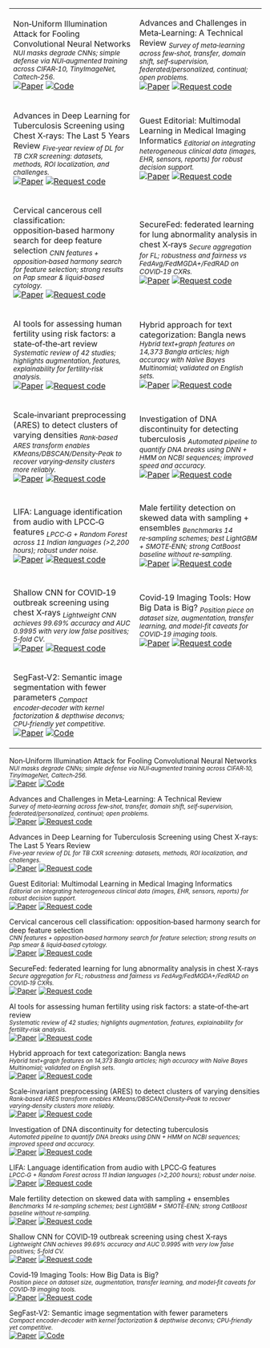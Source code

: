 <table> <tr> <td width="50%">

Non‑Uniform Illumination Attack for Fooling Convolutional Neural Networks
<sub><em>NUI masks degrade CNNs; simple defense via NUI‑augmented training across CIFAR‑10, TinyImageNet, Caltech‑256.</em></sub><br>
<a href="https://arxiv.org/abs/2409.03458"><img alt="Paper" src="https://img.shields.io/badge/Paper-0969DA?style=for-the-badge"></a>
<a href="https://github.com/Akshayjain97/Non-Uniform_Illumination"><img alt="Code" src="https://img.shields.io/badge/Code-GitHub-0969DA?style=for-the-badge&logo=github"></a>

</td> <td width="50%">


Advances and Challenges in Meta‑Learning: A Technical Review
<sub><em>Survey of meta‑learning across few‑shot, transfer, domain shift, self‑supervision, federated/personalized, continual; open problems.</em></sub><br>
<a href="https://arxiv.org/pdf/2307.04722"><img alt="Paper" src="https://img.shields.io/badge/Paper-0969DA?style=for-the-badge"></a>
<a href="mailto:contact@ai-research-lab.org?subject=Request%20code%3A%20Advances%20and%20Challenges%20in%20Meta-Learning"><img alt="Request code" src="https://img.shields.io/badge/Request%20code-Email-6e7781?style=for-the-badge&logo=gmail"></a>

</td> </tr> <tr> <td>


Advances in Deep Learning for Tuberculosis Screening using Chest X‑rays: The Last 5 Years Review
<sub><em>Five‑year review of DL for TB CXR screening: datasets, methods, ROI localization, and challenges.</em></sub><br>
<a href="https://www.ncbi.nlm.nih.gov/pmc/articles/PMC9568934/"><img alt="Paper" src="https://img.shields.io/badge/Paper-0969DA?style=for-the-badge"></a>
<a href="mailto:contact@ai-research-lab.org?subject=Request%20code%3A%20TB%20CXR%20Review"><img alt="Request code" src="https://img.shields.io/badge/Request%20code-Email-6e7781?style=for-the-badge&logo=gmail"></a>

</td> <td>

Guest Editorial: Multimodal Learning in Medical Imaging Informatics
<sub><em>Editorial on integrating heterogeneous clinical data (images, EHR, sensors, reports) for robust decision support.</em></sub><br>
<a href="https://doi.org/10.1109/JBHI.2023.3241369"><img alt="Paper" src="https://img.shields.io/badge/Paper-0969DA?style=for-the-badge"></a>
<a href="mailto:contact@ai-research-lab.org?subject=Request%20code%3A%20Multimodal%20Learning%20Editorial"><img alt="Request code" src="https://img.shields.io/badge/Request%20code-Email-6e7781?style=for-the-badge&logo=gmail"></a>

</td> </tr> <tr> <td>

Cervical cancerous cell classification: opposition‑based harmony search for deep feature selection
<sub><em>CNN features + opposition‑based harmony search for feature selection; strong results on Pap smear & liquid‑based cytology.</em></sub><br>
<a href="https://link.springer.com/article/10.1007/s13042-023-01872-z"><img alt="Paper" src="https://img.shields.io/badge/Paper-0969DA?style=for-the-badge"></a>
<a href="mailto:contact@ai-research-lab.org?subject=Request%20code%3A%20Cervical%20O-bHSA"><img alt="Request code" src="https://img.shields.io/badge/Request%20code-Email-6e7781?style=for-the-badge&logo=gmail"></a>

</td> <td>

SecureFed: federated learning for lung abnormality analysis in chest X‑rays
<sub><em>Secure aggregation for FL; robustness and fairness vs FedAvg/FedMGDA+/FedRAD on COVID‑19 CXRs.</em></sub><br>
<a href="https://www.ai-research-lab.org/publication"><img alt="Paper" src="https://img.shields.io/badge/Paper-0969DA?style=for-the-badge"></a>
<a href="mailto:contact@ai-research-lab.org?subject=Request%20code%3A%20SecureFed"><img alt="Request code" src="https://img.shields.io/badge/Request%20code-Email-6e7781?style=for-the-badge&logo=gmail"></a>

</td> </tr> <tr> <td>

AI tools for assessing human fertility using risk factors: a state‑of‑the‑art review
<sub><em>Systematic review of 42 studies; highlights augmentation, features, explainability for fertility‑risk analysis.</em></sub><br>
<a href="https://link.springer.com/article/10.1007/s10916-023-01983-8"><img alt="Paper" src="https://img.shields.io/badge/Paper-0969DA?style=for-the-badge"></a>
<a href="mailto:contact@ai-research-lab.org?subject=Request%20code%3A%20Fertility%20Risk%20Factors%20Review"><img alt="Request code" src="https://img.shields.io/badge/Request%20code-Email-6e7781?style=for-the-badge&logo=gmail"></a>

</td> <td>

Hybrid approach for text categorization: Bangla news
<sub><em>Hybrid text+graph features on 14,373 Bangla articles; high accuracy with Naïve Bayes Multinomial; validated on English sets.</em></sub><br>
<a href="https://digitalcommons.isical.ac.in/journal-articles/3686/"><img alt="Paper" src="https://img.shields.io/badge/Paper-0969DA?style=for-the-badge"></a>
<a href="mailto:contact@ai-research-lab.org?subject=Request%20code%3A%20Bangla%20Hybrid%20Text%20Categorization"><img alt="Request code" src="https://img.shields.io/badge/Request%20code-Email-6e7781?style=for-the-badge&logo=gmail"></a>

</td> </tr> <tr> <td>

Scale‑invariant preprocessing (ARES) to detect clusters of varying densities
<sub><em>Rank‑based ARES transform enables KMeans/DBSCAN/Density‑Peak to recover varying‑density clusters more reliably.</em></sub><br>
<a href="https://arxiv.org/abs/2401.11402"><img alt="Paper" src="https://img.shields.io/badge/Paper-0969DA?style=for-the-badge"></a>
<a href="mailto:contact@ai-research-lab.org?subject=Request%20code%3A%20ARES%20Clustering%20Preprocessing"><img alt="Request code" src="https://img.shields.io/badge/Request%20code-Email-6e7781?style=for-the-badge&logo=gmail"></a>

</td> <td>

Investigation of DNA discontinuity for detecting tuberculosis
<sub><em>Automated pipeline to quantify DNA breaks using DNN + HMM on NCBI sequences; improved speed and accuracy.</em></sub><br>
<a href="https://www.researchgate.net/publication/325272704_Investigation_of_DNA_Discontinuity_for_Detecting_Tuberculosis"><img alt="Paper" src="https://img.shields.io/badge/Paper-0969DA?style=for-the-badge"></a>
<a href="mailto:contact@ai-research-lab.org?subject=Request%20code%3A%20DNA%20Discontinuity%20for%20TB"><img alt="Request code" src="https://img.shields.io/badge/Request%20code-Email-6e7781?style=for-the-badge&logo=gmail"></a>

</td> </tr> <tr> <td>

LIFA: Language identification from audio with LPCC‑G features
<sub><em>LPCC‑G + Random Forest across 11 Indian languages (>2,200 hours); robust under noise.</em></sub><br>
<a href="https://openreview.net/forum?id=n8sraRGFAT"><img alt="Paper" src="https://img.shields.io/badge/Paper-0969DA?style=for-the-badge"></a>
<a href="mailto:contact@ai-research-lab.org?subject=Request%20code%3A%20LIFA%20(LPCC-G)"><img alt="Request code" src="https://img.shields.io/badge/Request%20code-Email-6e7781?style=for-the-badge&logo=gmail"></a>

</td> <td>

Male fertility detection on skewed data with sampling + ensembles
<sub><em>Benchmarks 14 re‑sampling schemes; best LightGBM + SMOTE‑ENN; strong CatBoost baseline without re‑sampling.</em></sub><br>
<a href="https://www.worldscientific.com/doi/abs/10.1142/S0218001424510033"><img alt="Paper" src="https://img.shields.io/badge/Paper-0969DA?style=for-the-badge"></a>
<a href="mailto:contact@ai-research-lab.org?subject=Request%20code%3A%20Male%20Fertility%20Sampling%20%2B%20Ensembles"><img alt="Request code" src="https://img.shields.io/badge/Request%20code-Email-6e7781?style=for-the-badge&logo=gmail"></a>

</td> </tr> <tr> <td>

Shallow CNN for COVID‑19 outbreak screening using chest X‑rays
<sub><em>Lightweight CNN achieves 99.69% accuracy and AUC 0.9995 with very low false positives; 5‑fold CV.</em></sub><br>
<a href="https://www.ai-research-lab.org/publication"><img alt="Paper" src="https://img.shields.io/badge/Paper-0969DA?style=for-the-badge"></a>
<a href="mailto:contact@ai-research-lab.org?subject=Request%20code%3A%20Shallow%20CNN%20for%20COVID-19%20CXR"><img alt="Request code" src="https://img.shields.io/badge/Request%20code-Email-6e7781?style=for-the-badge&logo=gmail"></a>

</td> <td>

Covid‑19 Imaging Tools: How Big Data is Big?
<sub><em>Position piece on dataset size, augmentation, transfer learning, and model‑fit caveats for COVID‑19 imaging tools.</em></sub><br>
<a href="https://link.springer.com/article/10.1007/s10916-021-01747-2"><img alt="Paper" src="https://img.shields.io/badge/Paper-0969DA?style=for-the-badge"></a>
<a href="mailto:contact@ai-research-lab.org?subject=Request%20code%3A%20COVID-19%20Imaging%20Tools%20(Big%20Data)"><img alt="Request code" src="https://img.shields.io/badge/Request%20code-Email-6e7781?style=for-the-badge&logo=gmail"></a>

</td> </tr> <tr> <td>

SegFast‑V2: Semantic image segmentation with fewer parameters
<sub><em>Compact encoder‑decoder with kernel factorization & depthwise deconvs; CPU‑friendly yet competitive.</em></sub><br>
<a href="https://link.springer.com/article/10.1007/s13042-019-00906-2"><img alt="Paper" src="https://img.shields.io/badge/Paper-0969DA?style=for-the-badge"></a>
<a href="https://github.com/anisha-pal/SegFast"><img alt="Code" src="https://img.shields.io/badge/Code-GitHub-0969DA?style=for-the-badge&logo=github"></a>

</td> <td> <!-- empty cell reserved for future items --> </td> </tr> </table>







Non‑Uniform Illumination Attack for Fooling Convolutional Neural Networks
<br><sub><em>NUI masks degrade CNNs; simple defense via NUI‑augmented training across CIFAR‑10, TinyImageNet, Caltech‑256.</em></sub><br>
<a href="https://arxiv.org/abs/2409.03458"><img alt="Paper" src="https://img.shields.io/badge/Paper-0969DA?style=for-the-badge"></a>
<a href="https://github.com/Akshayjain97/Non-Uniform_Illumination"><img alt="Code" src="https://img.shields.io/badge/Code-GitHub-0969DA?style=for-the-badge&logo=github"></a>



Advances and Challenges in Meta‑Learning: A Technical Review
<br><sub><em>Survey of meta‑learning across few‑shot, transfer, domain shift, self‑supervision, federated/personalized, continual; open problems.</em></sub><br>
<a href="https://arxiv.org/pdf/2307.04722"><img alt="Paper" src="https://img.shields.io/badge/Paper-0969DA?style=for-the-badge"></a>
<a href="mailto:contact@ai-research-lab.org?subject=Request%20code%3A%20Advances%20and%20Challenges%20in%20Meta-Learning"><img alt="Request code" src="https://img.shields.io/badge/Request%20code-Email-6e7781?style=for-the-badge&logo=gmail"></a>

</td> </tr> <tr> <td>


Advances in Deep Learning for Tuberculosis Screening using Chest X‑rays: The Last 5 Years Review
<br><sub><em>Five‑year review of DL for TB CXR screening: datasets, methods, ROI localization, and challenges.</em></sub><br>
<a href="https://www.ncbi.nlm.nih.gov/pmc/articles/PMC9568934/"><img alt="Paper" src="https://img.shields.io/badge/Paper-0969DA?style=for-the-badge"></a>
<a href="mailto:contact@ai-research-lab.org?subject=Request%20code%3A%20TB%20CXR%20Review"><img alt="Request code" src="https://img.shields.io/badge/Request%20code-Email-6e7781?style=for-the-badge&logo=gmail"></a>

</td> <td>

Guest Editorial: Multimodal Learning in Medical Imaging Informatics
<br><sub><em>Editorial on integrating heterogeneous clinical data (images, EHR, sensors, reports) for robust decision support.</em></sub><br>
<a href="https://doi.org/10.1109/JBHI.2023.3241369"><img alt="Paper" src="https://img.shields.io/badge/Paper-0969DA?style=for-the-badge"></a>
<a href="mailto:contact@ai-research-lab.org?subject=Request%20code%3A%20Multimodal%20Learning%20Editorial"><img alt="Request code" src="https://img.shields.io/badge/Request%20code-Email-6e7781?style=for-the-badge&logo=gmail"></a>

</td> </tr> <tr> <td>

Cervical cancerous cell classification: opposition‑based harmony search for deep feature selection
<br><sub><em>CNN features + opposition‑based harmony search for feature selection; strong results on Pap smear & liquid‑based cytology.</em></sub><br>
<a href="https://link.springer.com/article/10.1007/s13042-023-01872-z"><img alt="Paper" src="https://img.shields.io/badge/Paper-0969DA?style=for-the-badge"></a>
<a href="mailto:contact@ai-research-lab.org?subject=Request%20code%3A%20Cervical%20O-bHSA"><img alt="Request code" src="https://img.shields.io/badge/Request%20code-Email-6e7781?style=for-the-badge&logo=gmail"></a>

</td> <td>

SecureFed: federated learning for lung abnormality analysis in chest X‑rays
<br><sub><em>Secure aggregation for FL; robustness and fairness vs FedAvg/FedMGDA+/FedRAD on COVID‑19 CXRs.</em></sub><br>
<a href="https://www.ai-research-lab.org/publication"><img alt="Paper" src="https://img.shields.io/badge/Paper-0969DA?style=for-the-badge"></a>
<a href="mailto:contact@ai-research-lab.org?subject=Request%20code%3A%20SecureFed"><img alt="Request code" src="https://img.shields.io/badge/Request%20code-Email-6e7781?style=for-the-badge&logo=gmail"></a>

</td> </tr> <tr> <td>

AI tools for assessing human fertility using risk factors: a state‑of‑the‑art review
<br><sub><em>Systematic review of 42 studies; highlights augmentation, features, explainability for fertility‑risk analysis.</em></sub><br>
<a href="https://link.springer.com/article/10.1007/s10916-023-01983-8"><img alt="Paper" src="https://img.shields.io/badge/Paper-0969DA?style=for-the-badge"></a>
<a href="mailto:contact@ai-research-lab.org?subject=Request%20code%3A%20Fertility%20Risk%20Factors%20Review"><img alt="Request code" src="https://img.shields.io/badge/Request%20code-Email-6e7781?style=for-the-badge&logo=gmail"></a>

</td> <td>

Hybrid approach for text categorization: Bangla news
<br><sub><em>Hybrid text+graph features on 14,373 Bangla articles; high accuracy with Naïve Bayes Multinomial; validated on English sets.</em></sub><br>
<a href="https://digitalcommons.isical.ac.in/journal-articles/3686/"><img alt="Paper" src="https://img.shields.io/badge/Paper-0969DA?style=for-the-badge"></a>
<a href="mailto:contact@ai-research-lab.org?subject=Request%20code%3A%20Bangla%20Hybrid%20Text%20Categorization"><img alt="Request code" src="https://img.shields.io/badge/Request%20code-Email-6e7781?style=for-the-badge&logo=gmail"></a>

</td> </tr> <tr> <td>

Scale‑invariant preprocessing (ARES) to detect clusters of varying densities
<br><sub><em>Rank‑based ARES transform enables KMeans/DBSCAN/Density‑Peak to recover varying‑density clusters more reliably.</em></sub><br>
<a href="https://arxiv.org/abs/2401.11402"><img alt="Paper" src="https://img.shields.io/badge/Paper-0969DA?style=for-the-badge"></a>
<a href="mailto:contact@ai-research-lab.org?subject=Request%20code%3A%20ARES%20Clustering%20Preprocessing"><img alt="Request code" src="https://img.shields.io/badge/Request%20code-Email-6e7781?style=for-the-badge&logo=gmail"></a>

</td> <td>

Investigation of DNA discontinuity for detecting tuberculosis
<br><sub><em>Automated pipeline to quantify DNA breaks using DNN + HMM on NCBI sequences; improved speed and accuracy.</em></sub><br>
<a href="https://www.researchgate.net/publication/325272704_Investigation_of_DNA_Discontinuity_for_Detecting_Tuberculosis"><img alt="Paper" src="https://img.shields.io/badge/Paper-0969DA?style=for-the-badge"></a>
<a href="mailto:contact@ai-research-lab.org?subject=Request%20code%3A%20DNA%20Discontinuity%20for%20TB"><img alt="Request code" src="https://img.shields.io/badge/Request%20code-Email-6e7781?style=for-the-badge&logo=gmail"></a>

</td> </tr> <tr> <td>

LIFA: Language identification from audio with LPCC‑G features
<br><sub><em>LPCC‑G + Random Forest across 11 Indian languages (>2,200 hours); robust under noise.</em></sub><br>
<a href="https://openreview.net/forum?id=n8sraRGFAT"><img alt="Paper" src="https://img.shields.io/badge/Paper-0969DA?style=for-the-badge"></a>
<a href="mailto:contact@ai-research-lab.org?subject=Request%20code%3A%20LIFA%20(LPCC-G)"><img alt="Request code" src="https://img.shields.io/badge/Request%20code-Email-6e7781?style=for-the-badge&logo=gmail"></a>

</td> <td>

Male fertility detection on skewed data with sampling + ensembles
<br><sub><em>Benchmarks 14 re‑sampling schemes; best LightGBM + SMOTE‑ENN; strong CatBoost baseline without re‑sampling.</em></sub><br>
<a href="https://www.worldscientific.com/doi/abs/10.1142/S0218001424510033"><img alt="Paper" src="https://img.shields.io/badge/Paper-0969DA?style=for-the-badge"></a>
<a href="mailto:contact@ai-research-lab.org?subject=Request%20code%3A%20Male%20Fertility%20Sampling%20%2B%20Ensembles"><img alt="Request code" src="https://img.shields.io/badge/Request%20code-Email-6e7781?style=for-the-badge&logo=gmail"></a>

</td> </tr> <tr> <td>

Shallow CNN for COVID‑19 outbreak screening using chest X‑rays
<br><sub><em>Lightweight CNN achieves 99.69% accuracy and AUC 0.9995 with very low false positives; 5‑fold CV.</em></sub><br>
<a href="https://www.ai-research-lab.org/publication"><img alt="Paper" src="https://img.shields.io/badge/Paper-0969DA?style=for-the-badge"></a>
<a href="mailto:contact@ai-research-lab.org?subject=Request%20code%3A%20Shallow%20CNN%20for%20COVID-19%20CXR"><img alt="Request code" src="https://img.shields.io/badge/Request%20code-Email-6e7781?style=for-the-badge&logo=gmail"></a>

</td> <td>

Covid‑19 Imaging Tools: How Big Data is Big?
<br><sub><em>Position piece on dataset size, augmentation, transfer learning, and model‑fit caveats for COVID‑19 imaging tools.</em></sub><br>
<a href="https://link.springer.com/article/10.1007/s10916-021-01747-2"><img alt="Paper" src="https://img.shields.io/badge/Paper-0969DA?style=for-the-badge"></a>
<a href="mailto:contact@ai-research-lab.org?subject=Request%20code%3A%20COVID-19%20Imaging%20Tools%20(Big%20Data)"><img alt="Request code" src="https://img.shields.io/badge/Request%20code-Email-6e7781?style=for-the-badge&logo=gmail"></a>

</td> </tr> <tr> <td>

SegFast‑V2: Semantic image segmentation with fewer parameters
<br><sub><em>Compact encoder‑decoder with kernel factorization & depthwise deconvs; CPU‑friendly yet competitive.</em></sub><br>
<a href="https://link.springer.com/article/10.1007/s13042-019-00906-2"><img alt="Paper" src="https://img.shields.io/badge/Paper-0969DA?style=for-the-badge"></a>
<a href="https://github.com/anisha-pal/SegFast"><img alt="Code" src="https://img.shields.io/badge/Code-GitHub-0969DA?style=for-the-badge&logo=github"></a>

</td> <td> <!-- empty cell reserved for future items --> </td> </tr> </table>













































